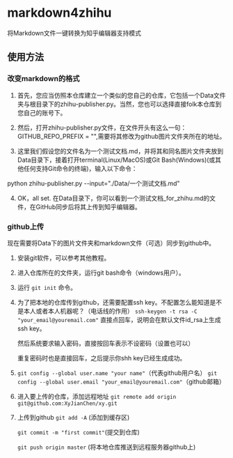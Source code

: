 # markdown4zhihu
将Markdown文件一键转换为知乎编辑器支持模式

## 使用方法

### 改变markdown的格式
1. 首先，您应当仿照本仓库建立一个类似的您自己的仓库，它包括一个Data文件夹与根目录下的zhihu-publisher.py。当然，您也可以选择直接folk本仓库到您自己的账号下。

2. 然后，打开zhihu-publisher.py文件，在文件开头有这么一句：GITHUB_REPO_PREFIX = "",需要将其修改为github图片文件夹所在的地址。

3. 这里我们假设您的文件名为一个测试文档.md，并将其和同名图片文件夹放到Data目录下，接着打开terminal(Linux/MacOS)或Git Bash(Windows)(或其他任何支持Git命令的终端)，输入以下命令：

python zhihu-publisher.py --input="./Data/一个测试文档.md"

4. OK，all set. 在Data目录下，你可以看到一个测试文档_for_zhihu.md的文件，在GitHub同步后将其上传到知乎编辑器。

### github上传
现在需要将Data下的图片文件夹和markdown文件（可选）同步到github中。
1. 安装git软件，可以参考其他教程。
2. 进入仓库所在的文件夹，运行git bash命令（windows用户）。
3. 运行 `git init` 命令。
4. 为了把本地的仓库传到github，还需要配置ssh key。不配置怎么能知道是不是本人或者本人机器呢？（电话线的作用）
   `ssh-keygen -t rsa -C "your_email@youremail.com"`
   直接点回车，说明会在默认文件id_rsa上生成ssh key。 

   然后系统要求输入密码，直接按回车表示不设密码（设置也可以）

   重复密码时也是直接回车，之后提示你shh key已经生成成功。

5. `git config --global user.name "your name"`（代表github用户名）
   `git config --global user.email "your_email@youremail.com"`（github邮箱）
   
6. 进入要上传的仓库，添加远程地址
   `git remote add origin git@github.com:XyJianChen/xy.git`

7. 上传到github
   `git add -A` (添加到缓存区)

   `git commit -m "first commit"`(提交到仓库)

   `git push origin master` (将本地仓库推送到远程服务器github上)
